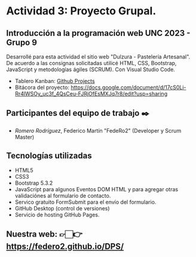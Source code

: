 # Actividad 3: Proyecto Grupal.
## Introducción a la programación web UNC 2023 - Grupo 9

Desarrollé para esta actividad el sitio web "Dulzura - Pastelería Artesanal". De acuerdo a las consignas solicitadas utilicé HTML, CSS, Bootstrap, JavaScript y metodologías ágiles (SCRUM). Con Visual Studio Code.

- Tablero Kanban: [Github Projects](https://github.com/users/FedeRo2/projects/1/views/1?layout=table)
- Bitácora del proyecto: https://docs.google.com/document/d/17cS0Li-Rr4lWSOy_uc3f_4QsCeu-FJRjOfEsMXJq7r8/edit?usp=sharing

## Participantes del equipo de trabajo ✒️
* _Romero Rodríguez_, Federico Martín "FedeRo2" (Developer y Scrum Master)

## Tecnologías utilizadas
* HTML5
* CSS3
* Bootstrap 5.3.2
* JavaScript para algunos Eventos DOM HTML y para agregar otras validaciónes al formulario de contacto.
* Servico gratuito FormSubmit para el envío del formulario.
* GitHub Desktop (control de versiones)
* Servicio de hosting GitHub Pages.

## Nuestra web: 👉🏻👉 https://federo2.github.io/DPS/